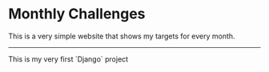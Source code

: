 # Monthly Challenges
This is a very simple website that shows my targets for every month.
<hr>
This is my very first `Django` project
